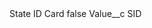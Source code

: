 <?xml version="1.0" encoding="UTF-8"?>
<CustomMetadata xmlns="http://soap.sforce.com/2006/04/metadata" xmlns:xsi="http://www.w3.org/2001/XMLSchema-instance" xmlns:xsd="http://www.w3.org/2001/XMLSchema">
    <label>State ID Card</label>
    <protected>false</protected>
    <values>
        <field>Value__c</field>
        <value xsi:type="xsd:string">SID</value>
    </values>
</CustomMetadata>
